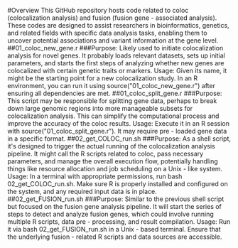 #Overview
This GitHub repository hosts code related to coloc (colocalization analysis) and fusion (fusion gene - associated analysis). These codes are designed to assist researchers in bioinformatics, genetics, and related fields with specific data analysis tasks, enabling them to uncover potential associations and variant information at the gene level.
##01_coloc_new_gene.r
###Purpose: Likely used to initiate colocalization analysis for novel genes. It probably loads relevant datasets, sets up initial parameters, and starts the first steps of analyzing whether new genes are colocalized with certain genetic traits or markers.
     Usage: Given its name, it might be the starting point for a new colocalization study. In an R environment, you can run it using source("01_coloc_new_gene.r") after ensuring all dependencies are met.
##01_coloc_split_gene.r
###Purpose: This script may be responsible for splitting gene data, perhaps to break down large genomic regions into more manageable subsets for colocalization analysis. This can simplify the computational process and improve the accuracy of the coloc results.
     Usage: Execute it in an R session with source("01_coloc_split_gene.r"). It may require pre - loaded gene data in a specific format.
##02_get_COLOC_run.sh
###Purpose: As a shell script, it's designed to trigger the actual running of the colocalization analysis pipeline. It might call the R scripts related to coloc, pass necessary parameters, and manage the overall execution flow, potentially handling things like resource allocation and job scheduling on a Unix - like system.
     Usage: In a terminal with appropriate permissions, run bash 02_get_COLOC_run.sh. Make sure R is properly installed and configured on the system, and any required input data is in place.
##02_get_FUSION_run.sh
###Purpose: Similar to the previous shell script but focused on the fusion gene analysis pipeline. It will start the series of steps to detect and analyze fusion genes, which could involve running multiple R scripts, data pre - processing, and result compilation.
     Usage: Run it via bash 02_get_FUSION_run.sh in a Unix - based terminal. Ensure that the underlying fusion - related R scripts and data sources are accessible.
